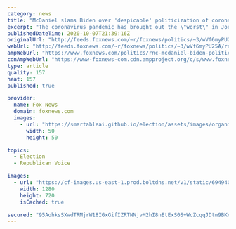 ```yaml
---
category: news
title: "McDaniel slams Biden over 'despicable' politicization of coronavirus in first interview since positive test"
excerpt: "The coronavirus pandemic has brought out the \"worst\" in Joe Biden and the Democratic Party, Republican National Committee Chairwoman Ronna McDaniel told \"Bill Hemmer Reports\" on Wednesday."
publishedDateTime: 2020-10-07T21:39:16Z
originalUrl: "http://feeds.foxnews.com/~r/foxnews/politics/~3/wVf6myPU25A/rnc-mcdaniel-biden-politicizing-coronavirus"
webUrl: "http://feeds.foxnews.com/~r/foxnews/politics/~3/wVf6myPU25A/rnc-mcdaniel-biden-politicizing-coronavirus"
ampWebUrl: "https://www.foxnews.com/politics/rnc-mcdaniel-biden-politicizing-coronavirus.amp"
cdnAmpWebUrl: "https://www-foxnews-com.cdn.ampproject.org/c/s/www.foxnews.com/politics/rnc-mcdaniel-biden-politicizing-coronavirus.amp"
type: article
quality: 157
heat: 157
published: true

provider:
  name: Fox News
  domain: foxnews.com
  images:
    - url: "https://smartableai.github.io/election/assets/images/organizations/foxnews.com-50x50.jpg"
      width: 50
      height: 50

topics:
  - Election
  - Republican Voice

images:
  - url: "https://cf-images.us-east-1.prod.boltdns.net/v1/static/694940094001/b5a355fd-dcbc-4859-88bc-65d72fb4a4e3/42f314ee-ce14-48bd-8c00-9e2d9a072753/1280x720/match/image.jpg"
    width: 1280
    height: 720
    isCached: true

secured: "95AohksSXwdTRMjrW18IGxGifIZRTNNjvM2hI8nEtExS0S+WcZcqqJDtm9BKcKNzeOMZngsMmcKl0PT8aeya19N3WiAE3wjqG+m5oUEjMylcRb4fC8OeUpC6dBh9sKeyKlOEXsT5hTQGre49ZxMLnKlxSciAT7yJJhIx6vE4uGctETC3ZCx1Sgi1JP7A7NUISwTMNYgBtIl2oipsouHATVvaFBFuIM1W7Qo3uaEYClWB9LFwtH1sIGJFVIR9uXH3SGaHO3AWg8n2RPJmuJX9RPbPn8C5C5A5eFwApJNdRBozb2U2OeX15JLl+aAO6/dlBXwZqne32dpIGop8AGpHbN+IQrHI+dCJhYFhJrmq0fs=;DlpevLOI7Unj5REffEAtRQ=="
---
```


